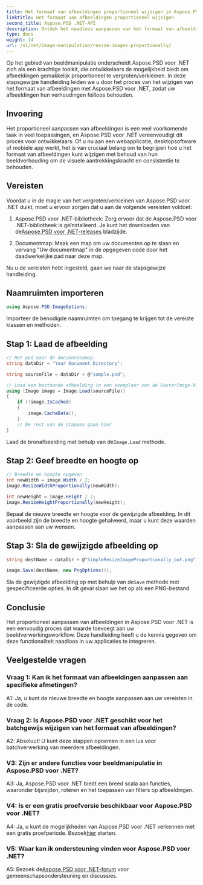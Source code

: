 ```yaml
---
title: Het formaat van afbeeldingen proportioneel wijzigen in Aspose.PSD voor .NET
linktitle: Het formaat van afbeeldingen proportioneel wijzigen
second_title: Aspose.PSD .NET-API
description: Ontdek het naadloos aanpassen van het formaat van afbeeldingen met Aspose.PSD voor .NET. Download de bibliotheek, volg onze tutorial en verbeter uw beeldverwerkingsmogelijkheden.
type: docs
weight: 14
url: /nl/net/image-manipulation/resize-images-proportionally/
---
```

Op het gebied van beeldmanipulatie onderscheidt Aspose.PSD voor .NET zich als een krachtige toolkit, die ontwikkelaars de mogelijkheid biedt om afbeeldingen gemakkelijk proportioneel te vergroten/verkleinen. In deze stapsgewijze handleiding leiden we u door het proces van het wijzigen van het formaat van afbeeldingen met Aspose.PSD voor .NET, zodat uw afbeeldingen hun verhoudingen feilloos behouden.

## Invoering

Het proportioneel aanpassen van afbeeldingen is een veel voorkomende taak in veel toepassingen, en Aspose.PSD voor .NET vereenvoudigt dit proces voor ontwikkelaars. Of u nu aan een webapplicatie, desktopsoftware of mobiele app werkt, het is van cruciaal belang om te begrijpen hoe u het formaat van afbeeldingen kunt wijzigen met behoud van hun beeldverhouding om de visuele aantrekkingskracht en consistentie te behouden.

## Vereisten

Voordat u in de magie van het vergroten/verkleinen van Aspose.PSD voor .NET duikt, moet u ervoor zorgen dat u aan de volgende vereisten voldoet:

1.  Aspose.PSD voor .NET-bibliotheek: Zorg ervoor dat de Aspose.PSD voor .NET-bibliotheek is geïnstalleerd. Je kunt het downloaden van de[Aspose.PSD voor .NET-releases](https://releases.aspose.com/psd/net/) bladzijde.

2. Documentmap: Maak een map om uw documenten op te slaan en vervang "Uw documentmap" in de opgegeven code door het daadwerkelijke pad naar deze map.

Nu u de vereisten hebt ingesteld, gaan we naar de stapsgewijze handleiding.

## Naamruimten importeren

```csharp
using Aspose.PSD.ImageOptions;
```

Importeer de benodigde naamruimten om toegang te krijgen tot de vereiste klassen en methoden.

## Stap 1: Laad de afbeelding

```csharp
// Het pad naar de documentenmap.
string dataDir = "Your Document Directory";

string sourceFile = dataDir + @"sample.psd";

// Laad een bestaande afbeelding in een exemplaar van de RasterImage-klasse
using (Image image = Image.Load(sourceFile))
{
	if (!image.IsCached)
	{
		image.CacheData();
	}
	// De rest van de stappen gaan hier
}
```

 Laad de bronafbeelding met behulp van de`Image.Load` methode.

## Stap 2: Geef breedte en hoogte op

```csharp
// Breedte en hoogte opgeven
int newWidth = image.Width / 2;
image.ResizeWidthProportionally(newWidth);

int newHeight = image.Height / 2;
image.ResizeHeightProportionally(newHeight);
```

Bepaal de nieuwe breedte en hoogte voor de gewijzigde afbeelding. In dit voorbeeld zijn de breedte en hoogte gehalveerd, maar u kunt deze waarden aanpassen aan uw wensen.

## Stap 3: Sla de gewijzigde afbeelding op

```csharp
string destName = dataDir + @"SimpleResizeImageProportionally_out.png";

image.Save(destName, new PngOptions());
```

 Sla de gewijzigde afbeelding op met behulp van de`Save` methode met gespecificeerde opties. In dit geval slaan we het op als een PNG-bestand.

## Conclusie

Het proportioneel aanpassen van afbeeldingen in Aspose.PSD voor .NET is een eenvoudig proces dat waarde toevoegt aan uw beeldverwerkingsworkflow. Deze handleiding heeft u de kennis gegeven om deze functionaliteit naadloos in uw applicaties te integreren.

## Veelgestelde vragen

### Vraag 1: Kan ik het formaat van afbeeldingen aanpassen aan specifieke afmetingen?

A1: Ja, u kunt de nieuwe breedte en hoogte aanpassen aan uw vereisten in de code.

### Vraag 2: Is Aspose.PSD voor .NET geschikt voor het batchgewijs wijzigen van het formaat van afbeeldingen?

A2: Absoluut! U kunt deze stappen opnemen in een lus voor batchverwerking van meerdere afbeeldingen.

### V3: Zijn er andere functies voor beeldmanipulatie in Aspose.PSD voor .NET?

A3: Ja, Aspose.PSD voor .NET biedt een breed scala aan functies, waaronder bijsnijden, roteren en het toepassen van filters op afbeeldingen.

### V4: Is er een gratis proefversie beschikbaar voor Aspose.PSD voor .NET?

 A4: Ja, u kunt de mogelijkheden van Aspose.PSD voor .NET verkennen met een gratis proefperiode. Bezoek[hier](https://releases.aspose.com/) starten.

### V5: Waar kan ik ondersteuning vinden voor Aspose.PSD voor .NET?

 A5: Bezoek de[Aspose.PSD voor .NET-forum](https://forum.aspose.com/c/psd/34) voor gemeenschapsondersteuning en discussies.